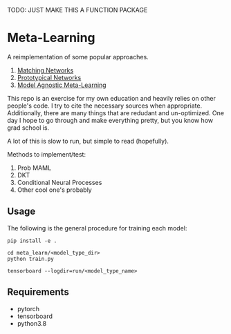 TODO: JUST MAKE THIS A FUNCTION PACKAGE

# Meta-Learning

A reimplementation of some popular approaches.

1. [Matching Networks](https://arxiv.org/pdf/1606.04080.pdf)
2. [Prototypical Networks](https://arxiv.org/pdf/1703.05175.pdf)
3. [Model Agnostic Meta-Learning](http://proceedings.mlr.press/v70/finn17a/finn17a.pdf)

This repo is an exercise for my own education and heavily relies on other people's code. I try to cite the necessary sources when appropriate. Additionally, there are many things that are redudant and un-optimized. One day I hope to go through and make everything pretty, but you know how grad school is.

A lot of this is slow to run, but simple to read (hopefully).

Methods to implement/test:

1. Prob MAML
2. DKT
3. Conditional Neural Processes
4. Other cool one's probably

## Usage
The following is the general procedure for training each model:

```
pip install -e .

cd meta_learn/<model_type_dir>
python train.py

tensorboard --logdir=run/<model_type_name>

```

## Requirements
- pytorch
- tensorboard
- python3.8

